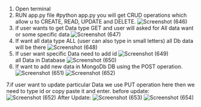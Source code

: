 1. Open terminal
2. RUN app.py file #python app.py
  you will get CRUD operations which allow u to CREATE, READ, UPDATE and DELETE.
  ![Screenshot (646)](https://github.com/PiyushChaukade/Python_flask_project/assets/93372962/4e4cb738-b070-41df-90e5-28745b6b8ed5)
3. if user wants to get Data type GET and user will asked for All data want or some specific data
  ![Screenshot (647)](https://github.com/PiyushChaukade/Python_flask_project/assets/93372962/dd5f38a0-016e-4f8b-a9d9-4479e6598805)
4. If want all data type ALL (user can also type in small letters) all Db data will be there 
   ![Screenshot (648)](https://github.com/PiyushChaukade/Python_flask_project/assets/93372962/bb8bb361-ccd6-41ee-b7f2-deacd577126d)
5. If user want specific Data need to add id 
  ![Screenshot (649)](https://github.com/PiyushChaukade/Python_flask_project/assets/93372962/8765978d-02bb-433c-afe4-b99b25eb51b3)  
  all Data in Database
  ![Screenshot (650)](https://github.com/PiyushChaukade/Python_flask_project/assets/93372962/2b7c9125-6548-4eef-b461-92030f62d261)
6. If want to add new data in MongoDb DB using the POST operation.
  ![Screenshot (651)](https://github.com/PiyushChaukade/Python_flask_project/assets/93372962/2e16a1bf-a8aa-45eb-b8e6-9fe46ca64070)
  ![Screenshot (652)](https://github.com/PiyushChaukade/Python_flask_project/assets/93372962/7421f025-88ee-4b06-add1-6691f11bfebd)

7.if user want to update particular Data we use PUT operation here then we need to type id or copy paste it and enter.
 before update:
  ![Screenshot (652)](https://github.com/PiyushChaukade/Python_flask_project/assets/93372962/7d24527b-d0fc-4d45-812c-d79c9f6b4074)
After Update:
  ![Screenshot (653)](https://github.com/PiyushChaukade/Python_flask_project/assets/93372962/e1d4e358-4f98-44c2-bf02-220284e31790)
  ![Screenshot (654)](https://github.com/PiyushChaukade/Python_flask_project/assets/93372962/28ed6708-48e4-4653-94f9-66b1e121376f)





